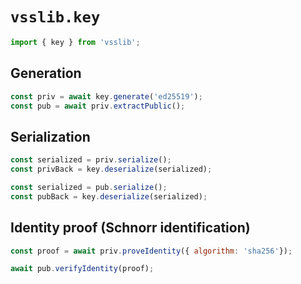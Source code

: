 # `vsslib.key`

```js
import { key } from 'vsslib';
```

## Generation

```js
const priv = await key.generate('ed25519');
const pub = await priv.extractPublic();
```

## Serialization


```js
const serialized = priv.serialize();
const privBack = key.deserialize(serialized);
```

```js
const serialized = pub.serialize();
const pubBack = key.deserialize(serialized);
```

## Identity proof (Schnorr identification)


```js
const proof = await priv.proveIdentity({ algorithm: 'sha256'});

await pub.verifyIdentity(proof);
```
